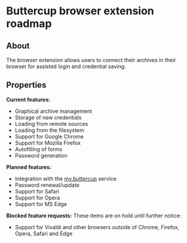 # Buttercup browser extension roadmap

## About
The browser extension allows users to connect their archives in their browser for assisted login and credential saving.

## Properties

**Current features:**
 * Graphical archive management
 * Storage of new credentials
 * Loading from remote sources
 * Loading from the filesystem
 * Support for Google Chrome
 * Support for Mozilla Firefox
 * Autofilling of forms
 * Password generation

**Planned features:**
 * Integration with the [my.buttercup](OVERALL.md#mybuttercup) service
 * Password renewal/update
 * Support for Safari
 * Support for Opera
 * Support for MS Edge

**Blocked feature requests:**
These items are on hold until further notice:

 * Support for Vivaldi and other browsers outside of Chrome, Firefox, Opera, Safari and Edge
   
